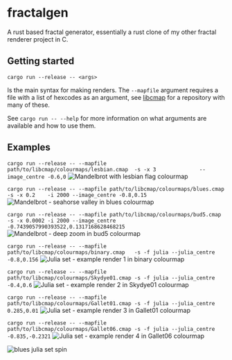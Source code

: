 # fractalgen
A rust based fractal generator, essentially a rust clone of my other fractal renderer project in C.

## Getting started
``cargo run --release -- <args>``

Is the main syntax for making renders.
The ``--mapfile`` argument requires a file with a list of hexcodes as an argument, see
[libcmap](https://github.com/tritoke/libcmap) for a repository with many of these.

See ``cargo run -- --help`` for more information on what arguments are available and how to use them.

## Examples
``cargo run --release -- --mapfile path/to/libcmap/colourmaps/lesbian.cmap  -s -x 3              --image_centre -0.6,0``
![Mandelbrot with lesbian flag colourmap](https://github.com/tritoke/fractalgen/blob/main/examples/mandelbrot-lesbian.jpg)

``cargo run --release -- --mapfile path/to/libcmap/colourmaps/blues.cmap    -s -x 0.2    -i 2000 --image_centre -0.8,0.15``
![Mandelbrot - seahorse valley in blues colourmap](https://github.com/tritoke/fractalgen/blob/main/examples/seahorse-blues.jpg)

``cargo run --release -- --mapfile path/to/libcmap/colourmaps/bud5.cmap     -s -x 0.0002 -i 2000 --image_centre -0.7439057990393522,0.1317168628468215``
![Mandelbrot - deep zoom in bud5 colourmap](https://github.com/tritoke/fractalgen/blob/main/examples/zoom-bud5.jpg)

``cargo run --release -- --mapfile path/to/libcmap/colourmaps/binary.cmap   -s -f julia --julia_centre -0.8,0.156``
![Julia set - example render 1 in binary colourmap](https://github.com/tritoke/fractalgen/blob/main/examples/julia1-binary.jpg)

``cargo run --release -- --mapfile path/to/libcmap/colourmaps/Skydye01.cmap -s -f julia --julia_centre -0.4,0.6``
![Julia set - example render 2 in Skydye01 colourmap](https://github.com/tritoke/fractalgen/blob/main/examples/julia2-Skydye01.jpg)

``cargo run --release -- --mapfile path/to/libcmap/colourmaps/Gallet01.cmap -s -f julia --julia_centre 0.285,0.01``
![Julia set - example render 3 in Gallet01 colourmap](https://github.com/tritoke/fractalgen/blob/main/examples/julia3-Gallet01.jpg)

``cargo run --release -- --mapfile path/to/libcmap/colourmaps/Gallet06.cmap -s -f julia --julia_centre -0.835,-0.2321``
![Julia set - example render 4 in Gallet06 colourmap](https://github.com/tritoke/fractalgen/blob/main/examples/julia4-Gallet06.jpg)

![blues julia set spin](https://imgur.com/a/VRTneUs)
